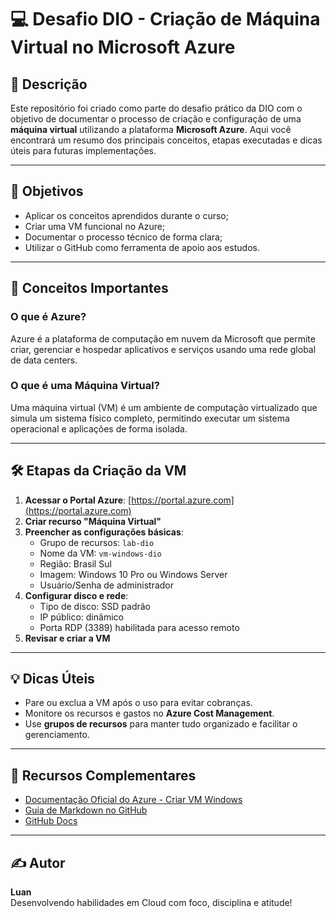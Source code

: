 # 💻 Desafio DIO - Criação de Máquina Virtual no Microsoft Azure

## 📘 Descrição

Este repositório foi criado como parte do desafio prático da DIO com o objetivo de documentar o processo de criação e configuração de uma **máquina virtual** utilizando a plataforma **Microsoft Azure**. Aqui você encontrará um resumo dos principais conceitos, etapas executadas e dicas úteis para futuras implementações.

---

## 🎯 Objetivos

- Aplicar os conceitos aprendidos durante o curso;
- Criar uma VM funcional no Azure;
- Documentar o processo técnico de forma clara;
- Utilizar o GitHub como ferramenta de apoio aos estudos.

---

## 🧠 Conceitos Importantes

### O que é Azure?
Azure é a plataforma de computação em nuvem da Microsoft que permite criar, gerenciar e hospedar aplicativos e serviços usando uma rede global de data centers.

### O que é uma Máquina Virtual?
Uma máquina virtual (VM) é um ambiente de computação virtualizado que simula um sistema físico completo, permitindo executar um sistema operacional e aplicações de forma isolada.

---

## 🛠️ Etapas da Criação da VM

1. **Acessar o Portal Azure**: [https://portal.azure.com](https://portal.azure.com)
2. **Criar recurso "Máquina Virtual"**
3. **Preencher as configurações básicas**:
   - Grupo de recursos: `lab-dio`
   - Nome da VM: `vm-windows-dio`
   - Região: Brasil Sul
   - Imagem: Windows 10 Pro ou Windows Server
   - Usuário/Senha de administrador
4. **Configurar disco e rede**:
   - Tipo de disco: SSD padrão
   - IP público: dinâmico
   - Porta RDP (3389) habilitada para acesso remoto
5. **Revisar e criar a VM**

---

## 💡 Dicas Úteis

- Pare ou exclua a VM após o uso para evitar cobranças.
- Monitore os recursos e gastos no **Azure Cost Management**.
- Use **grupos de recursos** para manter tudo organizado e facilitar o gerenciamento.

---

## 📎 Recursos Complementares

- [Documentação Oficial do Azure - Criar VM Windows](https://learn.microsoft.com/pt-br/azure/virtual-machines/windows/quick-create-portal)
- [Guia de Markdown no GitHub](https://guides.github.com/features/mastering-markdown/)
- [GitHub Docs](https://docs.github.com/)

---

## ✍️ Autor

**Luan**  
Desenvolvendo habilidades em Cloud com foco, disciplina e atitude!
